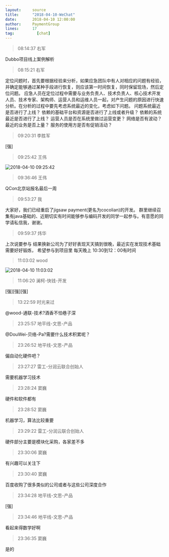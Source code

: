 ```yaml
---
layout:     source 
title:      "2018-04-10-WeChat"
date:       2018-04-10 12:00:00
author:     PaymentGroup
lines:      17 
tag:		  [chat]
---
```

> 08:14:37  右军  
   
Dubbo项目线上案例解析  
   
> 08:15:21  右军  
   
定位问题时，首先要根据经验来分析，如果应急团队中有人对相应的问题有经验，并确定能够通过某种手段进行恢复，则应该第一时间恢复，同时保留现场，然后定位问题。 应急人员在定位过程中需要与业务负责人、技术负责人、核心技术开发人员、技术专家、架构师、运营人员和运维人员一起，对产生问题的原因进行快速分析。在分析的过程中要先考虑系统最近的变化，考虑如下问题。 问题系统最近是否进行了上线？ 依赖的基础平台和资源是否进行了上线或者升级？ 依赖的系统最近是否进行了上线？ 运营人员是否在系统里做过运营变更？ 网络是否有波动？ 最近的业务是否上量？  服务的使用方是否有促销活动？  
   
> 09:20:31  李胜军  
   
[强]  
   
> 09:25:42  王伟  
   
![2018-04-10 09:25:42](http://static.cocolian.org/img/20180410_092542.png) 
   
> 09:36:46  王伟  
   
QCon北京站报名最后一周  
   
> 09:53:27  我  
   
大家好，我们已经重启了jigsaw payment(更名为cocolian)的开发。 群里继续召集有java基础的、近期切实有时间能够参与编码开发的同学一起参与。有意愿的同学请私信我，谢谢。   
   
> 09:59:37  炜华  
   
上次说要参与 结果换新公司为了好好表现天天搞到很晚，最近实在发现技术基础需要好好锻炼， 希望参与到项目里 每天晚上  10:30到12：00有时间  
   
> 11:03:02  wood  
   
![2018-04-10 11:03:02](http://static.cocolian.org/img/20180410_110302.png) 
   
> 11:06:20  澜柯-快钱-开发  
   
[强][强][强]  
   
> 13:22:59  时光来过  
   
@wood-通联-技术?酒香不怕巷子深  
   
> 23:25:57  地平线-文思-产品  
   
@DouWei-贝络-Pa?需要什么技术积累呢？  
   
> 23:26:52  地平线-文思-产品  
   
偏自动化硬件吧？  
   
> 23:27:27  雷工-分润云联合创始人  
   
需要机器学习技术  
   
> 23:28:24  窦巍  
   
硬件和软件都有  
   
> 23:28:52  窦巍  
   
机器学习，算法比较重要  
   
> 23:29:22  雷工-分润云联合创始人  
   
硬件部分主要是模块化采购，各家差不多  
   
> 23:30:06  窦巍  
   
有兴趣可以关注下  
   
> 23:30:40  窦巍  
   
百度收购了很多类似的公司或者与这些公司深度合作  
   
> 23:34:28  地平线-文思-产品  
   
[强]  
   
> 23:34:46  地平线-文思-产品  
   
看起来得数学好啊  
   
> 23:36:35  窦巍  
   
是的  
   
